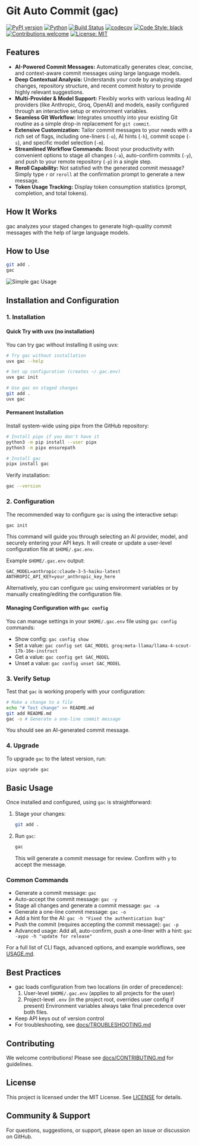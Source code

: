 <!-- markdownlint-disable MD013 -->

# Git Auto Commit (gac)

[![PyPI version](https://img.shields.io/pypi/v/gac.svg)](https://pypi.org/project/gac/)
[![Python](https://img.shields.io/badge/python-3.10%20|%203.11%20|%203.12%20|%203.13-blue.svg)](https://www.python.org/downloads/)
[![Build Status](https://github.com/cellwebb/gac/actions/workflows/ci.yml/badge.svg)](https://github.com/cellwebb/gac/actions)
[![codecov](https://codecov.io/gh/cellwebb/gac/branch/main/graph/badge.svg)](https://app.codecov.io/gh/cellwebb/gac)
[![Code Style: black](https://img.shields.io/badge/code%20style-black-000000.svg)](https://github.com/psf/black)
[![Contributions welcome](https://img.shields.io/badge/contributions-welcome-brightgreen.svg)](docs/CONTRIBUTING.md)
[![License: MIT](https://img.shields.io/badge/License-MIT-yellow.svg)](LICENSE)

## Features

- **AI-Powered Commit Messages:** Automatically generates clear, concise, and context-aware commit messages using large language models.
- **Deep Contextual Analysis:** Understands your code by analyzing staged changes, repository structure, and recent commit history to provide highly relevant suggestions.
- **Multi-Provider & Model Support:** Flexibly works with various leading AI providers (like Anthropic, Groq, OpenAI) and models, easily configured through an interactive setup or environment variables.
- **Seamless Git Workflow:** Integrates smoothly into your existing Git routine as a simple drop-in replacement for `git commit`.
- **Extensive Customization:** Tailor commit messages to your needs with a rich set of flags, including one-liners (`-o`), AI hints (`-h`), commit scope (`-s`), and specific model selection (`-m`).
- **Streamlined Workflow Commands:** Boost your productivity with convenient options to stage all changes (`-a`), auto-confirm commits (`-y`), and push to your remote repository (`-p`) in a single step.
- **Reroll Capability:** Not satisfied with the generated commit message? Simply type `r` or `reroll` at the confirmation prompt to generate a new message.
- **Token Usage Tracking:** Display token consumption statistics (prompt, completion, and total tokens).

## How It Works

gac analyzes your staged changes to generate high-quality commit messages with the help of large language models.

## How to Use

```sh
git add .
gac
```

![Simple gac Usage](assets/gac-simple-usage.png)

## Installation and Configuration

### 1. Installation

#### Quick Try with uvx (no installation)

You can try gac without installing it using uvx:

```sh
# Try gac without installation
uvx gac --help

# Set up configuration (creates ~/.gac.env)
uvx gac init

# Use gac on staged changes
git add .
uvx gac
```

#### Permanent Installation

Install system-wide using pipx from the GitHub repository:

```sh
# Install pipx if you don't have it
python3 -m pip install --user pipx
python3 -m pipx ensurepath

# Install gac
pipx install gac
```

Verify installation:

```sh
gac --version
```

### 2. Configuration

The recommended way to configure `gac` is using the interactive setup:

```sh
gac init
```

This command will guide you through selecting an AI provider, model, and securely entering your API keys. It will create or update a user-level configuration file at `$HOME/.gac.env`.

Example `$HOME/.gac.env` output:

```env
GAC_MODEL=anthropic:claude-3-5-haiku-latest
ANTHROPIC_API_KEY=your_anthropic_key_here
```

Alternatively, you can configure `gac` using environment variables or by manually creating/editing the configuration file.

#### Managing Configuration with `gac config`

You can manage settings in your `$HOME/.gac.env` file using `gac config` commands:

- Show config: `gac config show`
- Set a value: `gac config set GAC_MODEL groq:meta-llama/llama-4-scout-17b-16e-instruct`
- Get a value: `gac config get GAC_MODEL`
- Unset a value: `gac config unset GAC_MODEL`

### 3. Verify Setup

Test that `gac` is working properly with your configuration:

```sh
# Make a change to a file
echo "# Test change" >> README.md
git add README.md
gac -o # Generate a one-line commit message
```

You should see an AI-generated commit message.

### 4. Upgrade

To upgrade `gac` to the latest version, run:

```sh
pipx upgrade gac
```

## Basic Usage

Once installed and configured, using `gac` is straightforward:

1. Stage your changes:

   ```sh
   git add .
   ```

2. Run `gac`:

   ```sh
   gac
   ```

   This will generate a commit message for review. Confirm with `y` to accept the message.

### Common Commands

- Generate a commit message: `gac`
- Auto-accept the commit message: `gac -y`
- Stage all changes and generate a commit message: `gac -a`
- Generate a one-line commit message: `gac -o`
- Add a hint for the AI: `gac -h "Fixed the authentication bug"`
- Push the commit (requires accepting the commit message): `gac -p`
- Advanced usage: Add all, auto-confirm, push a one-liner with a hint: `gac -aypo -h "update for release"`

For a full list of CLI flags, advanced options, and example workflows, see [USAGE.md](USAGE.md).

## Best Practices

- gac loads configuration from two locations (in order of precedence):
  1. User-level `$HOME/.gac.env` (applies to all projects for the user)
  2. Project-level `.env` (in the project root, overrides user config if present) Environment variables always take final precedence over both files.
- Keep API keys out of version control
- For troubleshooting, see [docs/TROUBLESHOOTING.md](docs/TROUBLESHOOTING.md)

## Contributing

We welcome contributions! Please see [docs/CONTRIBUTING.md](docs/CONTRIBUTING.md) for guidelines.

## License

This project is licensed under the MIT License. See [LICENSE](LICENSE) for details.

## Community & Support

For questions, suggestions, or support, please open an issue or discussion on GitHub.
